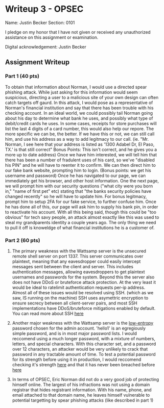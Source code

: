 # Writeup 3 - OPSEC

Name: Justin Becker
Section: 0101

I pledge on my honor that I have not given or received any unauthorized assistance on this assignment or examination.

Digital acknowledgement: Justin Becker

## Assignment Writeup

### Part 1 (40 pts)

To obtain that information about Norman, I would use a directed spear phishing attack. While just asking for this information would seem suspicious, directing a user to a malicious site of your own design can often catch targets off gaurd. In this attack, I would pose as a representative of Norman's financial institution and say that there has been trouble with his checking account. In an ideal world, we could possibly tail Norman going about his day to determine what bank he uses, and possibly what type of debit/credit cards he uses. In some cases, receipts for store purchases will list the last 4 digits of a card number, this would also help our repore. The more specific we can be, the better. If we have this or not, we can still call him, and use his address as a way to add legitmacy to our call. (ie. "Mr. Norman, I see here that your address is listed as '1300 Adabel Dr, El Paso, TX.' is that still correct" Bonus Points: This isn't correct, and he gives you a more up to date address) Once we have him interested, we will tell him that there has been a number of fradulent uses of his card, so we've "disabled his PIN" and he will have to reenter it to confirm. We can then direct him to our fake bank website, prompting him to login. (Bonus points: we get his username and password) Once he has navigated to our page, we can immediately get his browser, and other host information. One the next page, we will prompt him with our security questions ("what city were you born in," "name of first pet" etc) stating that "the banks security policies have changed recently" so he will have to update him. For bonus legitmacy, prompt him to setup 2FA for our fake service, to further confuse him. Once he has done all of this, our page will ask him to supply his bank pin, in order to reactivate his account. With all this being said, though this could be "too obvious" for tech savy people, an attack almost exactly like this was used to steal my grandparents identity a couple years ago. The only thing we need to pull it off is knoweldge of what financial institutions he is a customer of.

### Part 2 (60 pts)

1.  The primary weakness with the Wattsamp server is the unsecured remote shell server on port 1337. This server communicates over plaintext, meaning that any eavesdropper could easily intercept messages sent between the client and server. This includes authentication messages, allowing eavesdroppers to get plaintext usernames and passwords for the system. Beyond this the server also does not have DDoS or bruteforce attack protection. At the very least it would be ideal to ratelimit authentication requests per-ip address. Almost all of these issues would be resolved using SSH. (which as we saw, IS running on the machine) SSH uses asymettric encryption to ensure secrecy between all client-server pairs, and most SSH implementations have DDoS/bruteforce mitigations enabled by default. You can read more about SSH [here](https://searchsecurity.techtarget.com/definition/Secure-Shell)

2.  Another major weakness with the Wattsamp server is the [low-entropy](https://xkcd.com/936/) password chosen for the admin account. 'hello1' is an egregiously simple password, and is in most major password lists. I would reccomend using a much longer password, with a mixture of numbers, letters, and special characters. With this character set, and a password over 12 characters, an attacker would be very unlikely to crack that password in any tractable amount of time. To test a potential password for its strength before using it in production, I would reccomend checking it's strength [here](https://howsecureismypassword.net/) and that it has never been breached before [here](https://haveibeenpwned.com/Passwords)

3. In terms of OPSEC, Eric Norman did not do a very good job of protecting himself online. The largest of his infractions was not using a domain registrar that hides registrant information. With his name, phone, and email attached to that domain name, he leaves himself vulnerable to potential targetting by spear phishing attacks (like described in part 1)